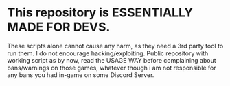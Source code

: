 # This repository is ESSENTIALLY MADE FOR DEVS. #

 These scripts alone cannot cause any harm, as they need a 3rd party tool to run them. I do not encourage hacking/exploiting. Public repository with working script as by now, read the USAGE WAY before complaining about bans/warnings on those games, whatever though i am not responsible for any bans you had in-game on some Discord Server.
